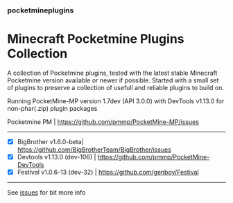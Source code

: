 ### pocketmineplugins

# Minecraft Pocketmine Plugins Collection

A collection of Pocketmine plugins, tested with the latest stable Minecraft Pocketmine version available or newer if possible.
Started with a small set of plugins to preserve a collection of usefull and reliable plugins to build on. 

Running PocketMine-MP version 1.7dev (API 3.0.0) 
with DevTools v1.13.0 for non-phar(.zip) plugin packages

Pocketmine PM | https://github.com/pmmp/PocketMine-MP/issues

---

- [x] BigBrother v1.6.0-beta| https://github.com/BigBrotherTeam/BigBrother/issues
- [x] Devtools v1.13.0 (dev-106) | https://github.com/pmmp/PocketMine-DevTools
- [x] Festival v1.0.6-13 (dev-32) | https://github.com/genboy/Festival 

--- 

See [issues](https://github.com/genboy/pocketmineplugins/issues) for bit more info 

